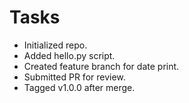 # Tasks

- Initialized repo.
- Added hello.py script.
- Created feature branch for date print.
- Submitted PR for review.
- Tagged v1.0.0 after merge.

